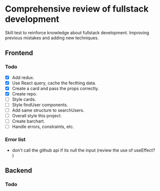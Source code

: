 # Comprehensive review of fullstack development

Skill test to reinforce knowledge about fullstack development. Improving previous mistakes and adding new techniques.

## Frontend

### Todo

- [X] Add redux.
- [X] Use React query, cache the fecthing data.
- [X] Create a card and pass the props correctly.
- [X] Create repo.
- [ ] Style cards.
- [ ] Style findUser components.
- [ ] Add same structure to searchUsers.
- [ ] Overall style this project.
- [ ] Create barchart.
- [ ] Handle errors, constraints, etc.

### Error list

- don't call the github api if its null the input (review the use of useEffect? )

## Backend

### Todo

